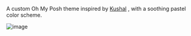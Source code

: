 A custom Oh My Posh theme inspired by [Kushal](https://github.com/JanDeDobbeleer/oh-my-posh/blob/main/themes/kushal.omp.json)
, with a soothing pastel color scheme.

![image](https://github.com/n6ufal/skoonkwerkz/assets/43400996/0fb78a01-36c0-403c-9c1c-5e541b1f4190)
